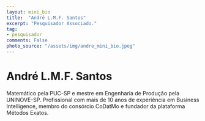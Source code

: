 ```yaml
---
layout: mini_bio
title:  "André L.M.F. Santos"
excerpt: "Pesquisador Associado."
tag:
- pesquisador
comments: False
photo_source: "/assets/img/andre_mini_bio.jpeg"
---
```

# André L.M.F. Santos

 Matemático pela PUC-SP e mestre em Engenharia de Produção pela UNINOVE-SP. Profissional com mais de 10 anos de experiência em Business Intelligence, membro do consórcio CoDatMo e fundador da plataforma Métodos Exatos.